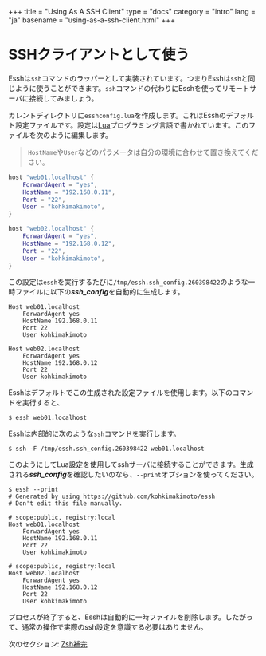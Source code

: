 +++
title = "Using As A SSH Client"
type = "docs"
category = "intro"
lang = "ja"
basename = "using-as-a-ssh-client.html"
+++

# SSHクライアントとして使う

Esshは`ssh`コマンドのラッパーとして実装されています。つまりEsshは`ssh`と同じように使うことができます。`ssh`コマンドの代わりにEsshを使ってリモートサーバに接続してみましょう。

カレントディレクトリに`esshconfig.lua`を作成します。これはEsshのデフォルト設定ファイルです。設定は[Lua](https://www.lua.org/)プログラミング言語で書かれています。このファイルを次のように編集します。

> `HostName`や`User`などのパラメータは自分の環境に合わせて置き換えてください。

~~~lua
host "web01.localhost" {
    ForwardAgent = "yes",
    HostName = "192.168.0.11",
    Port = "22",
    User = "kohkimakimoto",
}

host "web02.localhost" {
    ForwardAgent = "yes",
    HostName = "192.168.0.12",
    Port = "22",
    User = "kohkimakimoto",
}
~~~

この設定は`essh`を実行するたびに`/tmp/essh.ssh_config.260398422`のような一時ファイルに以下の***ssh_config***を自動的に生成します。

~~~
Host web01.localhost
    ForwardAgent yes
    HostName 192.168.0.11
    Port 22
    User kohkimakimoto

Host web02.localhost
    ForwardAgent yes
    HostName 192.168.0.12
    Port 22
    User kohkimakimoto
~~~

Esshはデフォルトでこの生成された設定ファイルを使用します。以下のコマンドを実行すると、

~~~
$ essh web01.localhost
~~~

Esshは内部的に次のような`ssh`コマンドを実行します。

~~~
$ ssh -F /tmp/essh.ssh_config.260398422 web01.localhost
~~~

このようにしてLua設定を使用してsshサーバに接続することができます。生成される***ssh_config***を確認したいのなら、`--print`オプションを使ってください。

~~~
$ essh --print
# Generated by using https://github.com/kohkimakimoto/essh
# Don't edit this file manually.

# scope:public, registry:local
Host web01.localhost
    ForwardAgent yes
    HostName 192.168.0.11
    Port 22
    User kohkimakimoto

# scope:public, registry:local
Host web02.localhost
    ForwardAgent yes
    HostName 192.168.0.12
    Port 22
    User kohkimakimoto
~~~


プロセスが終了すると、Esshは自動的に一時ファイルを削除します。したがって、通常の操作で実際のssh設定を意識する必要はありません。

次のセクション: [Zsh補完](zsh-completion.html)
